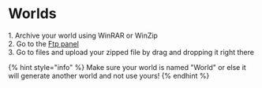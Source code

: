 # Worlds

1\. Archive your world using WinRAR or WinZip\
2\. Go to the [Ftp panel](https://panel.magmanode.com)\
3\. Go to files and upload your zipped file by drag and dropping it right there

{% hint style="info" %}
Make sure your world is named "World" or else it will generate another world and not use yours!
{% endhint %}
